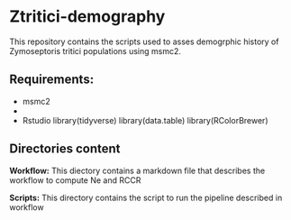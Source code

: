 # Ztritici-demography

This repository contains the scripts used to asses demogrphic history of Zymoseptoris tritici populations using msmc2.


## Requirements:
- msmc2
- 
- Rstudio
  library(tidyverse)
  library(data.table)
  library(RColorBrewer)

## Directories content

**Workflow:** This diectory contains a markdown file that describes the workflow to compute Ne and RCCR

**Scripts:** This directory contains the script to run the pipeline described in workflow
